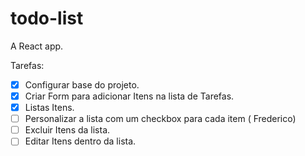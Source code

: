 # todo-list

A React app.

Tarefas:

- [x] Configurar base do projeto.
- [x] Criar Form para adicionar Itens na lista de Tarefas.
- [x] Listas Itens.
- [ ] Personalizar a lista com um checkbox para cada item ( Frederico)
- [ ] Excluir Itens da lista.
- [ ] Editar Itens dentro da lista.
